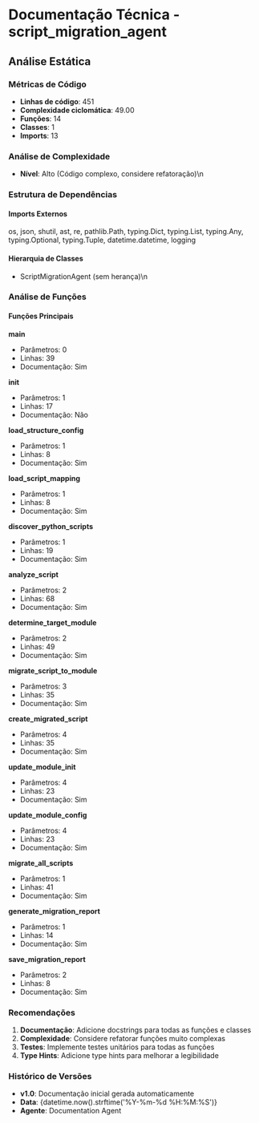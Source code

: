 # Documentação Técnica - script_migration_agent

## Análise Estática

### Métricas de Código
- **Linhas de código**: 451
- **Complexidade ciclomática**: 49.00
- **Funções**: 14
- **Classes**: 1
- **Imports**: 13

### Análise de Complexidade
- **Nível**: Alto (Código complexo, considere refatoração)\n
### Estrutura de Dependências

#### Imports Externos
os, json, shutil, ast, re, pathlib.Path, typing.Dict, typing.List, typing.Any, typing.Optional, typing.Tuple, datetime.datetime, logging

#### Hierarquia de Classes
- ScriptMigrationAgent (sem herança)\n
### Análise de Funções

#### Funções Principais
**main**
- Parâmetros: 0
- Linhas: 39
- Documentação: Sim

**__init__**
- Parâmetros: 1
- Linhas: 17
- Documentação: Não

**load_structure_config**
- Parâmetros: 1
- Linhas: 8
- Documentação: Sim

**load_script_mapping**
- Parâmetros: 1
- Linhas: 8
- Documentação: Sim

**discover_python_scripts**
- Parâmetros: 1
- Linhas: 19
- Documentação: Sim

**analyze_script**
- Parâmetros: 2
- Linhas: 68
- Documentação: Sim

**determine_target_module**
- Parâmetros: 2
- Linhas: 49
- Documentação: Sim

**migrate_script_to_module**
- Parâmetros: 3
- Linhas: 35
- Documentação: Sim

**create_migrated_script**
- Parâmetros: 4
- Linhas: 35
- Documentação: Sim

**update_module_init**
- Parâmetros: 4
- Linhas: 23
- Documentação: Sim

**update_module_config**
- Parâmetros: 4
- Linhas: 23
- Documentação: Sim

**migrate_all_scripts**
- Parâmetros: 1
- Linhas: 41
- Documentação: Sim

**generate_migration_report**
- Parâmetros: 1
- Linhas: 14
- Documentação: Sim

**save_migration_report**
- Parâmetros: 2
- Linhas: 8
- Documentação: Sim

### Recomendações

1. **Documentação**: Adicione docstrings para todas as funções e classes
2. **Complexidade**: Considere refatorar funções muito complexas
3. **Testes**: Implemente testes unitários para todas as funções
4. **Type Hints**: Adicione type hints para melhorar a legibilidade

### Histórico de Versões

- **v1.0**: Documentação inicial gerada automaticamente
- **Data**: {datetime.now().strftime('%Y-%m-%d %H:%M:%S')}
- **Agente**: Documentation Agent

